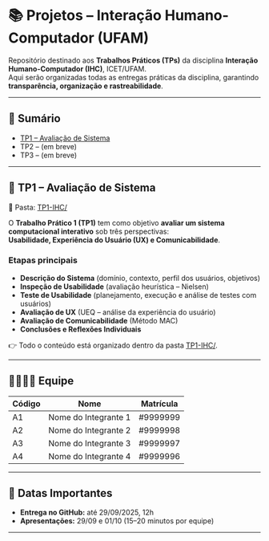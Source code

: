 # 📚 Projetos – Interação Humano-Computador (UFAM)

Repositório destinado aos **Trabalhos Práticos (TPs)** da disciplina **Interação Humano-Computador (IHC)**, ICET/UFAM.  
Aqui serão organizadas todas as entregas práticas da disciplina, garantindo **transparência, organização e rastreabilidade**.

---

## 📑 Sumário

- [TP1 – Avaliação de Sistema](#tp1--avaliação-de-sistema)
- TP2 – (em breve)
- TP3 – (em breve)

---

## 🔹 TP1 – Avaliação de Sistema

📂 Pasta: [TP1-IHC/](TP1-IHC/)  

O **Trabalho Prático 1 (TP1)** tem como objetivo **avaliar um sistema computacional interativo** sob três perspectivas:  
**Usabilidade, Experiência do Usuário (UX) e Comunicabilidade**.

### Etapas principais
- **Descrição do Sistema** (domínio, contexto, perfil dos usuários, objetivos)  
- **Inspeção de Usabilidade** (avaliação heurística – Nielsen)  
- **Teste de Usabilidade** (planejamento, execução e análise de testes com usuários)  
- **Avaliação de UX** (UEQ – análise da experiência do usuário)  
- **Avaliação de Comunicabilidade** (Método MAC)  
- **Conclusões e Reflexões Individuais**

👉 Todo o conteúdo está organizado dentro da pasta [TP1-IHC/](TP1-IHC/).  

---

## 👨‍👩‍👧‍👦 Equipe

| Código | Nome | Matrícula |
|--------|----------------------|-----------|
| A1     | Nome do Integrante 1 | #9999999 |
| A2     | Nome do Integrante 2 | #9999998 |
| A3     | Nome do Integrante 3 | #9999997 |
| A4     | Nome do Integrante 4 | #9999996 |

---

## 📅 Datas Importantes

- **Entrega no GitHub:** até 29/09/2025, 12h  
- **Apresentações:** 29/09 e 01/10 (15–20 minutos por equipe)

---
